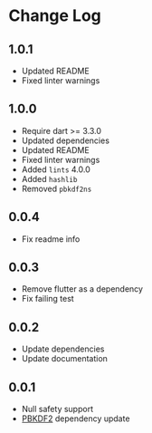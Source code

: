 # Change Log

## 1.0.1

* Updated README
* Fixed linter warnings

## 1.0.0

* Require dart >= 3.3.0
* Updated dependencies
* Updated README
* Fixed linter warnings
* Added `lints` 4.0.0
* Added `hashlib`
* Removed `pbkdf2ns`

## 0.0.4

* Fix readme info

## 0.0.3

* Remove flutter as a dependency
* Fix failing test

## 0.0.2

* Update dependencies
* Update documentation

## 0.0.1

* Null safety support
* [PBKDF2](https://github.com/G0mb/pbkdf2) dependency update
